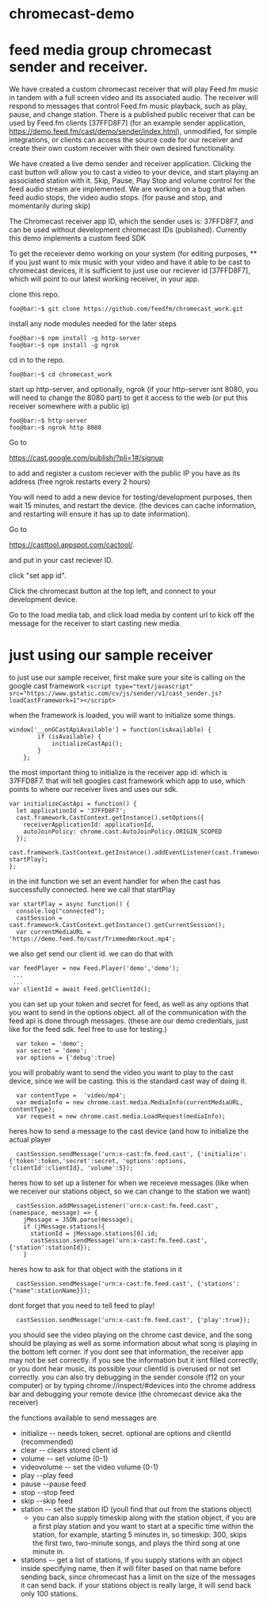# chromecast-demo

# feed media group chromecast sender and receiver.


We have created a custom chromecast receiver that will play Feed.fm music in tandem with a full screen video and its associated audio. The receiver will respond to messages that control Feed.fm music playback, such as play, pause, and change station. There is a published public receiver that can be used by Feed.fm clients [37FFD8F7] (for an example sender application, https://demo.feed.fm/cast/demo/sender/index.html), unmodified, for simple integrations, or clients can access the source code for our receiver and create their own custom receiver with their own desired functionality.
 
We have created a live demo sender and receiver application. Clicking the cast button will allow you to cast a video to your device, and start playing an associated station with it. Skip, Pause, Play Stop and volume control for the feed audio stream are implemented.  We are working on a bug that when feed audio stops, the video audio stops. (for pause and stop, and momentarily during skip)

The Chromecast receiver app ID, which the sender uses is: 37FFD8F7, and can be used without development chromecast IDs (published).
Currently this demo implements a custom feed SDK
  
To get the receiever demo working on your system (for editing purposes, ** if you just want to mix music with your video and have it able to be cast to chromecast devices, it is sufficient to just use our reciever id [37FFD8F7], which will point to our latest working receiver, in your app.
  
  
clone this repo. 
```console
foo@bar:~$ git clone https://github.com/feedfm/chromecast_work.git
```
  
install any node modules needed for the later steps   
```console
foo@bar:~$ npm install -g http-server
foo@bar:~$ npm install -g ngrok
```
  
cd in to the repo. 
```console
foo@bar:~$ cd chromecast_work
```

start up http-server, and optionally, ngrok (if your http-server isnt 8080, you will need to change the 8080 part) to get it access to the web (or put this receiver somewhere with a public ip)

```console
foo@bar:~$ http-server
foo@bar:~$ ngrok http 8080
```
  
Go to   

https://cast.google.com/publish/?pli=1#/signup  

to add and register a custom reciever with the public IP you have as its address (free ngrok restarts every 2 hours)  

  
  
You will need to add a new device for testing/development purposes, then wait 15 minutes, and restart the device. (the devices can cache information, and restarting will ensure it has up to date information). 




Go to   

https://casttool.appspot.com/cactool/. 

and put in your cast reciever ID.  

click "set app id".  

Click the chromecast button at the top left, and connect to your development device.   

Go to the load media tab, and click load media by content url to kick off the message for the receiver to start casting new media.  
 

# just using our sample receiver 

to just use our sample receiver, first make sure your site is calling on the google cast framework
```<script type="text/javascript" src="https://www.gstatic.com/cv/js/sender/v1/cast_sender.js?loadCastFramework=1"></script>```  

when the framework is loaded, you will want to initialize some things.
```	
window['__onGCastApiAvailable'] = function(isAvailable) {
		if (isAvailable) {
			initializeCastApi();
		}
	}; 
 ```

the most important thing to initialize is the receiver app id: which is 37FFD8F7. that will tell googles cast framework which app to use, which points to where our receiver lives and uses our sdk.

``` 
var initializeCastApi = function() {
  let applicationId = '37FFD8F7';
  cast.framework.CastContext.getInstance().setOptions({
    receiverApplicationId: applicationId,
    autoJoinPolicy: chrome.cast.AutoJoinPolicy.ORIGIN_SCOPED
  });
  cast.framework.CastContext.getInstance().addEventListener(cast.framework.CastContextEventType.SESSION_STATE_CHANGED, startPlay);
};
```

in the init function we set an event handler for when the cast has successfully connected. here we call that startPlay

```
var startPlay = async function() {
  console.log("connected");
  castSession = cast.framework.CastContext.getInstance().getCurrentSession();
  var currentMediaURL = 'https://demo.feed.fm/cast/TrimmedWorkout.mp4';

```

we also get send our client id. we can do that with 
```
var feedPlayer = new Feed.Player('demo','demo');
 ...
 ...
var clientId = await Feed.getClientId(); 
```

you can set up your token and secret for feed, as well as any options that you want to send in the options object. all of the communication with the feed api is done through messages. (these are our demo credentials, just like for the feed sdk. feel free to use for testing.)

```
  var token = 'demo';
  var secret = 'demo';
  var options = {'debug':true}
```
you will probably want to send the video you want to play to the cast device, since we will be casting. this is the standard cast way of doing it.

```
  var contentType =  'video/mp4';
  var mediaInfo = new chrome.cast.media.MediaInfo(currentMediaURL, contentType);
  var request = new chrome.cast.media.LoadRequest(mediaInfo);
```

heres how to send a message to the cast device (and how to initialize the actual player
```
  castSession.sendMessage('urn:x-cast:fm.feed.cast', {'initialize':{'token':token,'secret':secret, 'options':options, 'clientId':clientId}, 'volume':5});
```
heres how to set up a listener for when we receieve messages (like when we receiver our stations object, so we can change to the station we want) 
```
  castSession.addMessageListener('urn:x-cast:fm.feed.cast', (namespace, message) => {
    jMessage = JSON.parse(message);
    if (jMessage.stations){
      stationId = jMessage.stations[0].id;
      castSession.sendMessage('urn:x-cast:fm.feed.cast', {'station':stationId});
    }
```
heres how to ask for that object with the stations in it
```
  castSession.sendMessage('urn:x-cast:fm.feed.cast', {'stations':{"name":stationName}});
```
dont forget that you need to tell feed to play!
```
  castSession.sendMessage('urn:x-cast:fm.feed.cast', {'play':true});
```
you should see the video playing on the chrome cast device, and the song should be playing as well as some information about what song is playing in the bottom left corner. if you dont see that information, the receiver app may not be set correctly. if you see the information but it isnt filled correctly, or you dont hear music, its possible your clientId is overused or not set correctly. you can also try debugging in the sender console (f12 on your computer) or by typing chrome://inspect/#devices into the chrome address bar and debugging your remote device (the chromecast device aka the receiver)

the functions available to send messages are 
* initialize -- needs token, secret. optional are options and clientId (recommended) 
* clear -- clears stored client id
* volume -- set volume (0-1)
* videovolume -- set the video volume (0-1)
* play --play feed
* pause --pause feed
* stop --stop feed
* skip --skip feed
* station -- set the station ID (youll find that out from the stations object)
  * you can also supply timeskip along with the station object, if you are a first play station and you want to start at a specific time within the station, for example, starting 5 minutes in, so timeskip: 300, skips the first two, two-minute songs, and plays the third song at one minute in.
* stations -- get a list of stations, if you supply stations with an object inside specifying name, then if will filter based on that name before sending back, since chromecast has a limit on the size of the messages it can send back. if your stations object is really large, it will send back only 100 stations.
